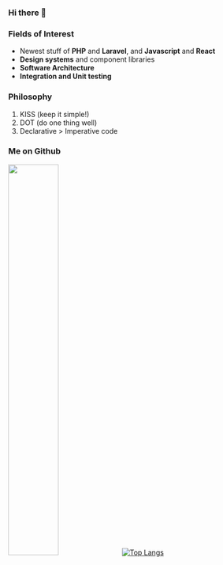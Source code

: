 ### Hi there 👋

### Fields of Interest

- Newest stuff of **PHP** and **Laravel**, and **Javascript** and **React**
- **Design systems** and component libraries
- **Software Architecture**
- **Integration and Unit testing**

### Philosophy

1. KISS (keep it simple!)
2. DOT (do one thing well)
3. Declarative > Imperative code

### Me on Github
<!-- <p align=left> <img src=https://komarev.com/ghpvc/?username=tijanidevit alt=tijanidevit /> </p> -->

<a  href="http://github.com/tijanidevit"><img src="https://github-readme-streak-stats.herokuapp.com/?user=tijanidevit&stroke=ffffff&background=0D1117&ring=5BCDEC&fire=5BCDEC&currStreakNum=ffffff&currStreakLabel=5BCDEC&sideNums=ffffff&sideLabels=ffffff&dates=ffffff&hide_border=true" width="45%"/></a>
[![Top Langs](https://github-readme-stats.vercel.app/api/top-langs/?username=tijanidevit&layout=compact&theme=vision-friendly-dark)](https://github.com/anuraghazra/github-readme-stats)

<!--![WakaTime Stats](https://github-readme-stats.vercel.app/api/wakatime?username=tijanidevit)-->

<!--
**tijanidevit/tijanidevit** is a ✨ _special_ ✨ repository because its `README.md` (this file) appears on your GitHub profile.

Here are some ideas to get you started:

- 🔭 I’m currently working on ...
- 🌱 I’m currently learning ...
- 👯 I’m looking to collaborate on ...
- 🤔 I’m looking for help with ...
- 💬 Ask me about ...
- 📫 How to reach me: ...
- 😄 Pronouns: ...
- ⚡ Fun fact: ...
-->
